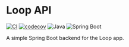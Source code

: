 # Loop API

[![CI](https://github.com/evelyn-2022/loop-api/actions/workflows/ci.yml/badge.svg)](https://github.com/evelyn-2022/loop-api/actions/workflows/ci.yml)
[![codecov](https://codecov.io/github/evelyn-2022/loop-api/graph/badge.svg?token=8665KW1BX9)](https://codecov.io/github/evelyn-2022/loop-api)
![Java](https://img.shields.io/badge/java-21-blue)
![Spring Boot](https://img.shields.io/badge/Spring_Boot-3.4.4-brightgreen)


A simple Spring Boot backend for the Loop app.